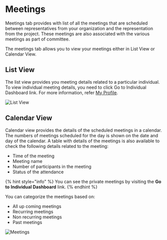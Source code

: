 # Meetings

Meetings tab provides with list of all the meetings that are scheduled between representatives from your organization and the representation from the project. These meetings are also associated with the various meetings as part of committee.

The meetings tab allows you to view your meetings either in List View or Calendar View.

## List View

The list view provides you meeting details related to a particular individual. To view individual meeting details, you need to click Go to Individual Dashboard link. For more information, refer [My Profile](https://docs.linuxfoundation.org/lfx/my-profile).

![List View](https://files.gitbook.com/v0/b/gitbook-28427.appspot.com/o/assets%2F-MgAESFs0H7zYsmTgcOZ%2F-MjSlxVv016wpsPyiK0I%2F-MjSnBYs3gPLMH0Kl3f2%2FList\_View.png?alt=media\&token=4cb3f88c-daf4-4247-b247-8daee31faad1)

## Calendar View

Calendar view provides the details of the scheduled meetings in a calendar. The numbers of meetings scheduled for the day is shown on the date and day of the calendar. A table with details of the meetings is also available to check the following details related to the meeting:

* Time of the meeting
* Meeting name
* Number of participants in the meeting
* Status of the attendance

{% hint style="info" %}
You can see the private meetings by visiting the **Go to** **Individual Dashboard** link.
{% endhint %}

You can categorize the meetings based on:

* All up coming meetings
* Recurring meetings
* Non recurring meetings
* Past meetings

![Meetings](https://files.gitbook.com/v0/b/gitbook-28427.appspot.com/o/assets%2F-MgAESFs0H7zYsmTgcOZ%2F-Mi6ytUfeOo5mbdbbW4l%2F-Mi71d-8BO6t1l7p0g\_g%2FMeetings.png?alt=media\&token=1a00d909-097f-4703-a8af-29207b57a657)
